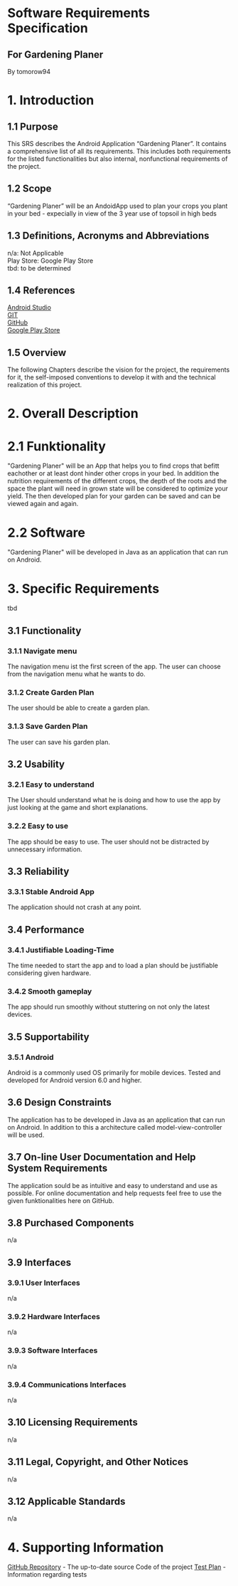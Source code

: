 # Software Requirements Specification

## For Gardening Planer

 By tomorow94

# <a name="1. Introduction">1. Introduction</a>

## <a name="1.1 Purpose">1.1 Purpose</a>

This SRS describes the Android Application “Gardening Planer”. It contains a comprehensive list of all its requirements. This includes both requirements for the listed functionalities but also internal, nonfunctional requirements of the project.

## <a name="1.2 Scope">1.2 Scope</a>

“Gardening Planer” will be an AndoidApp used to plan your crops you plant in your bed - expecially in view of the 3 year use of topsoil in high beds

## <a name="1.3 Definitions, Acronyms and Abbreviations">1.3 Definitions, Acronyms and Abbreviations</a>

n/a: Not Applicable
<br/>Play Store: Google Play Store 
<br/>tbd: to be determined

## <a name="1.4 References">1.4 References</a>

[Android Studio](https://developer.android.com/studio/)
<br/>[GIT](https://git-scm.com/)
<br/>[GitHub](https://github.com/)
<br/>[Google Play Store](https://play.google.com/store)

## <a name="1.5 Overview">1.5 Overview</a>

The following Chapters describe the vision for the project, the requirements for it, the self-imposed conventions to develop it with and the technical realization of this project.

# <a name="2. Overall Description">2. Overall Description</a>

# <a name="2.1 Functionality">2.1 Funktionality</a>
"Gardening Planer" will be an App that helps you to find crops that befitt eachother or at least dont hinder other crops in your bed. In addition the nutrition requirements of the different crops, the depth of the roots and the space the plant will need in grown state will be considered to optimize your yield. The then developed plan for your garden can be saved and can be viewed again and again.

# <a name="2.1 Software">2.2 Software</a>
"Gardening Planer" will be developed in Java as an application that can run on Android. 

# <a name="3. Specific Requirements">3. Specific Requirements</a>

tbd

## <a name="3.1 Functionality">3.1 Functionality</a>

### <a name="3.1.1 Navigate menu">3.1.1 Navigate menu</a>

The navigation menu ist the first screen of the app. The user can choose from the navigation menu what he wants to do.

### <a name="3.1.2 Place unit">3.1.2 Create Garden Plan</a>

The user should be able to create a garden plan.

### <a name="3.1.3 Select level">3.1.3 Save Garden Plan</a>

The user can save his garden plan.

## <a name="3.2 Usability">3.2 Usability</a>

### <a name="3.2.1 Easy to understand">3.2.1 Easy to understand</a>

The User should understand what he is doing and how to use the app by just looking at the game and short explanations.

### <a name="3.2.2 Easy to use">3.2.2 Easy to use</a>

The app should be easy to use. The user should not be distracted by unnecessary information.

## <a name="3.3 Reliablitity">3.3 Reliability</a>

### <a name="3.3.1 Stable Android App">3.3.1 Stable Android App</a>

The application should not crash at any point.

## <a name="3.4 Performance">3.4 Performance</a>

### <a name="3.4.1 Justifiable Loading-Time">3.4.1 Justifiable Loading-Time</a>

The time needed to start the app and to load a plan should be justifiable considering given hardware.

### <a name="3.4.2 Smooth gameplay">3.4.2 Smooth gameplay</a>

The app should run smoothly without stuttering on not only the latest devices.

## <a name="3.5 Supportability">3.5 Supportability</a>

### <a name="3.5.1 Android">3.5.1 Android</a>

Android is a commonly used OS primarily for mobile devices.
Tested and developed for Android version 6.0 and higher.

## <a name="3.6 Design Constraints">3.6 Design Constraints</a>

The application has to be developed in Java as an application that can run on Android. In addition to this a architecture called model-view-controller will be used.

## <a name="3.7 On-line User Documentation and Help System Requirements">3.7 On-line User Documentation and Help System Requirements</a>

The application sould be as intuitive and easy to understand and use as possible. For online documentation and help requests feel free to use the given funktionalities here on GitHub.

## <a name="3.8 Purchased Components">3.8 Purchased Components</a>

n/a

## <a name="3.9 Interfaces">3.9 Interfaces</a>

### <a name="3.9.1 User Interfaces">3.9.1 User Interfaces</a>

n/a

### <a name="3.9.2 Hardware Interfaces">3.9.2 Hardware Interfaces</a>

n/a

### <a name="3.9.3 Software Interfaces">3.9.3 Software Interfaces</a>

n/a

### <a name="3.9.4 Communications Interfaces">3.9.4 Communications Interfaces</a>

n/a

## <a name="3.10 Licensing Requirements">3.10 Licensing Requirements</a>

n/a

## <a name="3.11 Legal, Copyright, and Other Notices">3.11 Legal, Copyright, and Other Notices</a>

n/a

## <a name="3.12 Applicable Standards">3.12 Applicable Standards</a>

n/a

# <a name="4. Supporting Information">4. Supporting Information</a>

[GitHub Repository](https://github.com/tomorow94/GardeningPlaner) - The up-to-date source Code of the project
[Test Plan](https://github.com/tomorow94/GardeningPlaner/blob/master/testPlan.md) - Information regarding tests
